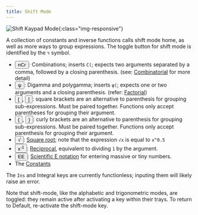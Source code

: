 ```yaml
---
title: Shift Mode
---
```


![Shift Kaypad Mode](/graphca/assets/img/keypad/shift.png){:class="img-responsive"}

A collection of constants and inverse functions calls shift mode home, as well as more ways to group expressions. The toggle button for shift mode is identified by the `⌥` symbol.

- <button class="normal shift"><span class="primary"><span>nCr</span></span></button>: Combinations; inserts `C(`; expects two arguments separated by a comma, followed by a closing parenthesis. (see: [Combinatorial](/graphca/functions/combinatorial.html) for more detail)
- <button class="normal shift"><span class="primary"><span>ψ</span></span></button>: Digamma and polygamma; inserts `ψ(`; expects one or two arguments and a closing parenthesis. (refer: [Factorial](/graphca/functions/factorial.html))
- <button class="normal shift"><span class="primary"><span>[</span></span></button>, <button class="normal shift"><span class="primary"><span>]</span></span></button>: square brackets are an alternative to parenthesis for grouping sub-expressions. Must be paired together. Functions only accept parentheses for grouping their argument.
- <button class="normal shift"><span class="primary"><span>{</span></span></button>, <button class="normal shift"><span class="primary"><span>}</span></span></button>: curly brackets are an alternative to parenthesis for grouping sub-expressions. Must be paired together. Functions only accept parenthesis for grouping their argument.
- <button class="normal shift"><span class="primary"><span>√</span></span></button>: [Square root](https://en.wikipedia.org/wiki/Square_root); note that the expression `√x` is equal to `x^0.5`
- <button class="normal shift"><span class="primary"><span>x<sup>-1</sup></span></span></button>: [Reciprocal](https://en.wikipedia.org/wiki/Multiplicative_inverse), equivalent to dividing `1` by the argument.
- <button class="normal shift"><span class="primary"><span>EE</span></span></button>: [Scientific E notation](https://en.wikipedia.org/wiki/Scientific_notation#E_notation) for entering massive or tiny numbers.
- The [Constants](/graphca/functions/constants.html)

The `Ins` and Integral keys are currently functionless; inputing them will likely raise an error.

Note that shift-mode, like the alphabetic and trigonometric modes, are toggled: they remain active after activating a key within their trays. To return to Default, re-activate the shift-mode key.
